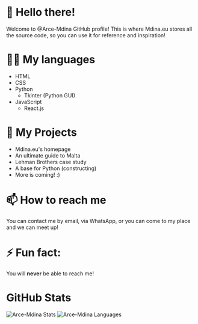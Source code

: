 # 👋 Hello there!
Welcome to @Arce-Mdina GitHub profile! This is where Mdina.eu stores all the source code, so you can use it for reference and inspiration!

# 👨‍💻 My languages
- HTML
- CSS
- Python
  - Tkinter (Python GUI) 
- JavaScript
  - React.js

# 🌱 My Projects
- Mdina.eu's homepage
- An ultimate guide to Malta
- Lehman Brothers case study
- A base for Python (constructing)
- More is coming! :)

# 📫 How to reach me
You can contact me by email, via WhatsApp, or you can come to my place and we can meet up!

# ⚡ Fun fact:
You will **never** be able to reach me!

# GitHub Stats
![Arce-Mdina Stats](https://github-readme-stats.vercel.app/api?username=arce-mdina&show_icons=true&theme=transparent)
![Arce-Mdina Languages](https://github-readme-stats.vercel.app/api/top-langs/?username=arce-mdina&show_icons=true&layout=donut)
